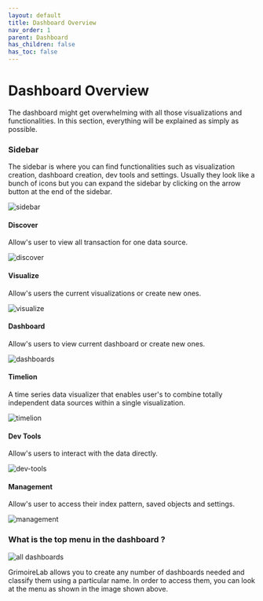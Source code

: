 ```yaml
---
layout: default
title: Dashboard Overview
nav_order: 1
parent: Dashboard
has_children: false
has_toc: false
---
```


# Dashboard Overview

The dashboard might get overwhelming with all those visualizations and functionalities. In
this section, everything will be explained as simply as possible.

### Sidebar

The sidebar is where you can find functionalities such as visualization creation,
dashboard creation, dev tools and settings. Usually they look like a bunch of icons but
you can expand the sidebar by clicking on the arrow button at the end of the sidebar.

![sidebar](../assets/sidebar.png)

#### Discover
Allow's user to view all transaction for one data source.

![discover](../assets/discover.png)

#### Visualize
Allow's users the current visualizations or create new ones.

![visualize](../assets/visualize.png)

#### Dashboard
Allow's users to view current dashboard or create new ones.

![dashboards](../assets/dashboards.png)

#### Timelion
A time series data visualizer that enables user's to combine totally
independent data sources within a single visualization.

![timelion](../assets/timelion.png)

#### Dev Tools
Allow's users to interact with the data directly.

![dev-tools](../assets/devtools.png)

#### Management
Allow's user to access their index pattern, saved objects and settings.

![management](../assets/management.png)

### What is the top menu in the dashboard ?

![all dashboards](../assets/all_dashboards.png)

GrimoireLab allows you to create any number of dashboards needed and classify them using a
particular name. In order to access them, you can look at the menu as shown in
the image shown above.
